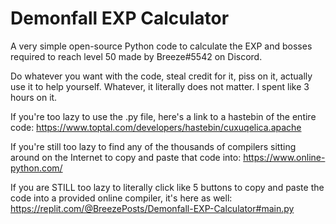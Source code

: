# Demonfall EXP Calculator
A very simple open-source Python code to calculate the EXP and bosses required to reach level 50 made by Breeze#5542 on Discord.

Do whatever you want with the code, steal credit for it, piss on it, actually use it to help yourself. Whatever, it literally does not matter. I spent like 3 hours on it.

If you're too lazy to use the .py file, here's a link to a hastebin of the entire code: https://www.toptal.com/developers/hastebin/cuxuqelica.apache

If you're still too lazy to find any of the thousands of compilers sitting around on the Internet to copy and paste that code into: https://www.online-python.com/

If you are STILL too lazy to literally click like 5 buttons to copy and paste the code into a provided online compiler, it's here as well: https://replit.com/@BreezePosts/Demonfall-EXP-Calculator#main.py
